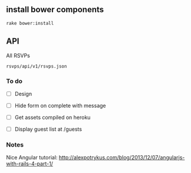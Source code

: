 ## install bower components

    rake bower:install

## API

  All RSVPs 

    rsvps/api/v1/rsvps.json

### To do 

  - [ ] Design
  - [ ] Hide form on complete with message
  - [ ] Get assets compiled on heroku
  - [ ] Display guest list at /guests


### Notes

  Nice Angular tutorial: http://alexpotrykus.com/blog/2013/12/07/angularjs-with-rails-4-part-1/
